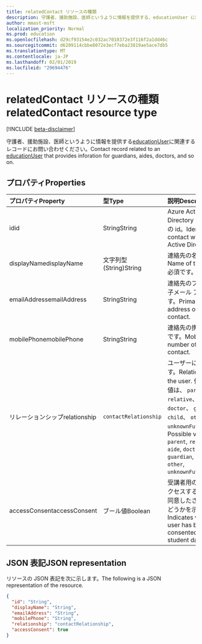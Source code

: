 ```yaml
---
title: relatedContact リソースの種類
description: 守護者、援助施設、医師というように情報を提供する、educationUser に関連するレコードにお問い合わせください。
author: mmast-msft
localization_priority: Normal
ms.prod: education
ms.openlocfilehash: d29cf93154e2c032ac7010372e3f116f2a1dd46c
ms.sourcegitcommit: d6209114cbbe8072e3ecf7eba23819ae5ace7db5
ms.translationtype: MT
ms.contentlocale: ja-JP
ms.lasthandoff: 02/01/2019
ms.locfileid: "29694476"
---
```

# <a name="relatedcontact-resource-type"></a><span data-ttu-id="024f2-103">relatedContact リソースの種類</span><span class="sxs-lookup"><span data-stu-id="024f2-103">relatedContact resource type</span></span>

[!INCLUDE [beta-disclaimer](../../includes/beta-disclaimer.md)]

<span data-ttu-id="024f2-104">守護者、援助施設、医師というように情報を提供する[educationUser](../resources/educationuser.md)に関連するレコードにお問い合わせください。</span><span class="sxs-lookup"><span data-stu-id="024f2-104">Contact record related to an [educationUser](../resources/educationuser.md) that provides inforation for guardians, aides, doctors, and so on.</span></span>

## <a name="properties"></a><span data-ttu-id="024f2-105">プロパティ</span><span class="sxs-lookup"><span data-stu-id="024f2-105">Properties</span></span>
| <span data-ttu-id="024f2-106">プロパティ</span><span class="sxs-lookup"><span data-stu-id="024f2-106">Property</span></span>     | <span data-ttu-id="024f2-107">型</span><span class="sxs-lookup"><span data-stu-id="024f2-107">Type</span></span>   |<span data-ttu-id="024f2-108">説明</span><span class="sxs-lookup"><span data-stu-id="024f2-108">Description</span></span>|
|:---------------|:--------|:----------|
|<span data-ttu-id="024f2-109">id</span><span class="sxs-lookup"><span data-stu-id="024f2-109">id</span></span>|<span data-ttu-id="024f2-110">String</span><span class="sxs-lookup"><span data-stu-id="024f2-110">String</span></span>|<span data-ttu-id="024f2-111">Azure Active Directory 内の連絡先の id。</span><span class="sxs-lookup"><span data-stu-id="024f2-111">Identity of the contact within Azure Active Directory.</span></span>|
|<span data-ttu-id="024f2-112">displayName</span><span class="sxs-lookup"><span data-stu-id="024f2-112">displayName</span></span>|<span data-ttu-id="024f2-113">文字列型 (String)</span><span class="sxs-lookup"><span data-stu-id="024f2-113">String</span></span>|<span data-ttu-id="024f2-114">連絡先の名前です。</span><span class="sxs-lookup"><span data-stu-id="024f2-114">Name of the contact.</span></span> <span data-ttu-id="024f2-115">必須です。</span><span class="sxs-lookup"><span data-stu-id="024f2-115">Required.</span></span>|
|<span data-ttu-id="024f2-116">emailAddress</span><span class="sxs-lookup"><span data-stu-id="024f2-116">emailAddress</span></span>|<span data-ttu-id="024f2-117">String</span><span class="sxs-lookup"><span data-stu-id="024f2-117">String</span></span>|<span data-ttu-id="024f2-118">連絡先のプライマリ電子メール アドレスです。</span><span class="sxs-lookup"><span data-stu-id="024f2-118">Primary email address of the contact.</span></span>|
|<span data-ttu-id="024f2-119">mobilePhone</span><span class="sxs-lookup"><span data-stu-id="024f2-119">mobilePhone</span></span>|<span data-ttu-id="024f2-120">String</span><span class="sxs-lookup"><span data-stu-id="024f2-120">String</span></span>|<span data-ttu-id="024f2-121">連絡先の携帯電話番号です。</span><span class="sxs-lookup"><span data-stu-id="024f2-121">Mobile phone number of the contact.</span></span>|
|<span data-ttu-id="024f2-122">リレーションシップ</span><span class="sxs-lookup"><span data-stu-id="024f2-122">relationship</span></span>|`contactRelationship`|<span data-ttu-id="024f2-123">ユーザーに関係します。</span><span class="sxs-lookup"><span data-stu-id="024f2-123">Relationship to the user.</span></span> <span data-ttu-id="024f2-124">使用可能な値は、 `parent`、 `relative`、 `aide`、 `doctor`、 `guardian`、 `child`、 `other`、 `unknownFutureValue`。</span><span class="sxs-lookup"><span data-stu-id="024f2-124">Possible values are `parent`, `relative`, `aide`, `doctor`, `guardian`, `child`, `other`, `unknownFutureValue`.</span></span>|
|<span data-ttu-id="024f2-125">accessConsent</span><span class="sxs-lookup"><span data-stu-id="024f2-125">accessConsent</span></span>|<span data-ttu-id="024f2-126">ブール値</span><span class="sxs-lookup"><span data-stu-id="024f2-126">Boolean</span></span>|<span data-ttu-id="024f2-127">受講者用のデータにアクセスするユーザーが同意したされているかどうかを示します。</span><span class="sxs-lookup"><span data-stu-id="024f2-127">Indicates whether the user has been consented to access student data.</span></span>|

## <a name="json-representation"></a><span data-ttu-id="024f2-128">JSON 表記</span><span class="sxs-lookup"><span data-stu-id="024f2-128">JSON representation</span></span>

<span data-ttu-id="024f2-129">リソースの JSON 表記を次に示します。</span><span class="sxs-lookup"><span data-stu-id="024f2-129">The following is a JSON representation of the resource.</span></span>

<!-- {
  "blockType": "resource",
  "optionalProperties": [

  ],
  "@odata.type": "microsoft.graph.relatedContact"
}-->

```json
{
  "id": "String",
  "displayName": "String",
  "emailAddress": "String",
  "mobilePhone": "String",
  "relationship": "contactRelationship",
  "accessConsent": true
}
```

<!-- uuid: 720F9AB6-6E7A-4A66-8B0A-37A556FF99C5
2015-10-25 14:57:30 UTC -->
<!--
{
  "type": "#page.annotation",
  "description": "relatedContact resource",
  "keywords": "",
  "section": "documentation",
  "tocPath": "",
  "suppressions": [
  ]
}
-->
